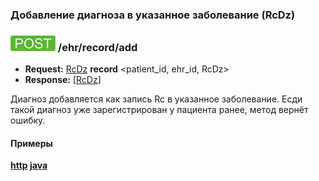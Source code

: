 ### Добавление диагноза в указанное заболевание (RcDz)

### ![POST](../../../../../img/post.png) /ehr/record/add
* **Request:** [RcDz](../../../../../types/types.md#dz) **record** <patient_id, ehr_id, RcDz>
* **Response:** [[RcDz](../../../../../types/types.md#dz)]

Диагноз добавляется как запись Rc в указанное заболевание. Есди такой диагноз уже зарегистрирован у пациента ранее, метод вернёт ошибку.

#### Примеры
**[http](../examples/RcDz/add.md) [java](../examples/RcDz/addJava.md)**
